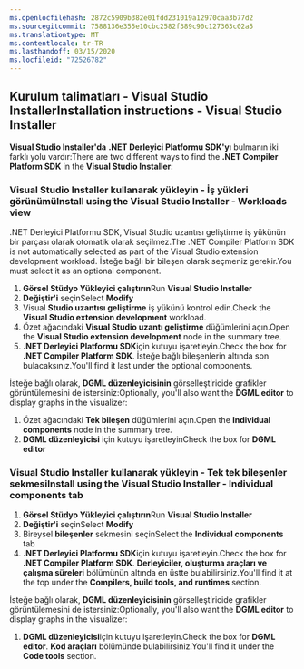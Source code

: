 ```yaml
---
ms.openlocfilehash: 2872c5909b382e01fdd231019a12970caa3b77d2
ms.sourcegitcommit: 7588136e355e10cbc2582f389c90c127363c02a5
ms.translationtype: MT
ms.contentlocale: tr-TR
ms.lasthandoff: 03/15/2020
ms.locfileid: "72526782"
---
```

## <a name="installation-instructions---visual-studio-installer"></a><span data-ttu-id="fdab2-101">Kurulum talimatları - Visual Studio Installer</span><span class="sxs-lookup"><span data-stu-id="fdab2-101">Installation instructions - Visual Studio Installer</span></span>

<span data-ttu-id="fdab2-102">**Visual Studio Installer'da** **.NET Derleyici Platformu SDK'yı** bulmanın iki farklı yolu vardır:</span><span class="sxs-lookup"><span data-stu-id="fdab2-102">There are two different ways to find the **.NET Compiler Platform SDK** in the **Visual Studio Installer**:</span></span>

### <a name="install-using-the-visual-studio-installer---workloads-view"></a><span data-ttu-id="fdab2-103">Visual Studio Installer kullanarak yükleyin - İş yükleri görünümü</span><span class="sxs-lookup"><span data-stu-id="fdab2-103">Install using the Visual Studio Installer - Workloads view</span></span>

<span data-ttu-id="fdab2-104">.NET Derleyici Platformu SDK, Visual Studio uzantısı geliştirme iş yükünün bir parçası olarak otomatik olarak seçilmez.</span><span class="sxs-lookup"><span data-stu-id="fdab2-104">The .NET Compiler Platform SDK is not automatically selected as part of the Visual Studio extension development workload.</span></span> <span data-ttu-id="fdab2-105">İsteğe bağlı bir bileşen olarak seçmeniz gerekir.</span><span class="sxs-lookup"><span data-stu-id="fdab2-105">You must select it as an optional component.</span></span>

1. <span data-ttu-id="fdab2-106">**Görsel Stüdyo Yükleyici çalıştırın**</span><span class="sxs-lookup"><span data-stu-id="fdab2-106">Run **Visual Studio Installer**</span></span>
1. <span data-ttu-id="fdab2-107">**Değiştir'i** seçin</span><span class="sxs-lookup"><span data-stu-id="fdab2-107">Select **Modify**</span></span>
1. <span data-ttu-id="fdab2-108">Visual **Studio uzantısı geliştirme** iş yükünü kontrol edin.</span><span class="sxs-lookup"><span data-stu-id="fdab2-108">Check the **Visual Studio extension development** workload.</span></span>
1. <span data-ttu-id="fdab2-109">Özet ağacındaki **Visual Studio uzantı geliştirme** düğümlerini açın.</span><span class="sxs-lookup"><span data-stu-id="fdab2-109">Open the **Visual Studio extension development** node in the summary tree.</span></span>
1. <span data-ttu-id="fdab2-110">**.NET Derleyici Platformu SDK**için kutuyu işaretleyin.</span><span class="sxs-lookup"><span data-stu-id="fdab2-110">Check the box for **.NET Compiler Platform SDK**.</span></span> <span data-ttu-id="fdab2-111">İsteğe bağlı bileşenlerin altında son bulacaksınız.</span><span class="sxs-lookup"><span data-stu-id="fdab2-111">You'll find it last under the optional components.</span></span>

<span data-ttu-id="fdab2-112">İsteğe bağlı olarak, **DGML düzenleyicisinin** görselleştiricide grafikler görüntülemesini de istersiniz:</span><span class="sxs-lookup"><span data-stu-id="fdab2-112">Optionally, you'll also want the **DGML editor** to display graphs in the visualizer:</span></span>

1. <span data-ttu-id="fdab2-113">Özet ağacındaki **Tek bileşen** düğümlerini açın.</span><span class="sxs-lookup"><span data-stu-id="fdab2-113">Open the **Individual components** node in the summary tree.</span></span>
1. <span data-ttu-id="fdab2-114">**DGML düzenleyicisi** için kutuyu işaretleyin</span><span class="sxs-lookup"><span data-stu-id="fdab2-114">Check the box for **DGML editor**</span></span>

### <a name="install-using-the-visual-studio-installer---individual-components-tab"></a><span data-ttu-id="fdab2-115">Visual Studio Installer kullanarak yükleyin - Tek tek bileşenler sekmesi</span><span class="sxs-lookup"><span data-stu-id="fdab2-115">Install using the Visual Studio Installer - Individual components tab</span></span>

1. <span data-ttu-id="fdab2-116">**Görsel Stüdyo Yükleyici çalıştırın**</span><span class="sxs-lookup"><span data-stu-id="fdab2-116">Run **Visual Studio Installer**</span></span>
1. <span data-ttu-id="fdab2-117">**Değiştir'i** seçin</span><span class="sxs-lookup"><span data-stu-id="fdab2-117">Select **Modify**</span></span>
1. <span data-ttu-id="fdab2-118">Bireysel **bileşenler** sekmesini seçin</span><span class="sxs-lookup"><span data-stu-id="fdab2-118">Select the **Individual components** tab</span></span>
1. <span data-ttu-id="fdab2-119">**.NET Derleyici Platformu SDK**için kutuyu işaretleyin.</span><span class="sxs-lookup"><span data-stu-id="fdab2-119">Check the box for **.NET Compiler Platform SDK**.</span></span> <span data-ttu-id="fdab2-120">**Derleyiciler, oluşturma araçları ve çalışma süreleri** bölümünün altında en üstte bulabilirsiniz.</span><span class="sxs-lookup"><span data-stu-id="fdab2-120">You'll find it at the top under the **Compilers, build tools, and runtimes** section.</span></span>

<span data-ttu-id="fdab2-121">İsteğe bağlı olarak, **DGML düzenleyicisinin** görselleştiricide grafikler görüntülemesini de istersiniz:</span><span class="sxs-lookup"><span data-stu-id="fdab2-121">Optionally, you'll also want the **DGML editor** to display graphs in the visualizer:</span></span>

1. <span data-ttu-id="fdab2-122">**DGML düzenleyicisi**için kutuyu işaretleyin.</span><span class="sxs-lookup"><span data-stu-id="fdab2-122">Check the box for **DGML editor**.</span></span> <span data-ttu-id="fdab2-123">**Kod araçları** bölümünde bulabilirsiniz.</span><span class="sxs-lookup"><span data-stu-id="fdab2-123">You'll find it under the **Code tools** section.</span></span>

